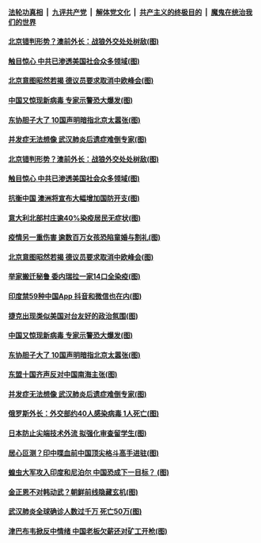 

####  [法轮功真相](../../../../basic/blob/master/README.md?t=07011131) &nbsp;|&nbsp; [九评共产党](../../../../9ping.md/blob/master/README.md?t=07011131) &nbsp;|&nbsp; [解体党文化](../../../../jtdwh.md/blob/master/README.md?t=07011131)  &nbsp;|&nbsp; [共产主义的终极目的](../../../../gczydzjmd.md/blob/master/README.md?t=07011131) &nbsp;|&nbsp; [魔鬼在统治我们的世界](../../../../mgztzwmdsj.md/blob/master/README.md?t=07011131) 

#### [北京错判形势？澳前外长：战狼外交处处树敌(图)](../pages/p9/938226.md?t=07011131) 

#### [触目惊心 中共已渗透美国社会众多领域(图)](../pages/p9/938273.md?t=07011131) 

#### [北京意图昭然若揭 德议员要求取消中欧峰会(图)](../pages/p9/938263.md?t=07011131) 

#### [中国又惊现新病毒 专家示警恐大爆发(图)](../pages/p9/938188.md?t=07011131) 

#### [东协胆子大了 10国声明暗指北京太嚣张(图)](../pages/p9/938103.md?t=07011131) 

#### [并发症无法想像 武汉肺炎后遗症难倒专家(图)](../pages/p9/938109.md?t=07011131) 

#### [北京错判形势？澳前外长：战狼外交处处树敌(图)](../pages/p9/938226.md?t=07011131) 

#### [触目惊心 中共已渗透美国社会众多领域(图)](../pages/p9/938273.md?t=07011131) 

#### [抗衡中国 澳洲将宣布大幅增加国防开支(图)](../pages/p9/938285.md?t=07011131) 

#### [意大利北部村庄逾40%染疫居民无症状(图)](../pages/p9/938283.md?t=07011131) 

#### [疫情另一重伤害 逾数百万女孩恐陷童婚与割礼(图)](../pages/p9/938213.md?t=07011131) 

#### [北京意图昭然若揭 德议员要求取消中欧峰会(图)](../pages/p9/938263.md?t=07011131) 

#### [举家搬迁秘鲁 委内瑞拉一家14口全染疫(图)](../pages/p9/938224.md?t=07011131) 

#### [印度禁59种中国App 抖音和微信也在内(图)](../pages/p9/938221.md?t=07011131) 

#### [捷克出现类似美国对台友好的政治氛围(图)](../pages/p9/938220.md?t=07011131) 

#### [中国又惊现新病毒 专家示警恐大爆发(图)](../pages/p9/938188.md?t=07011131) 

#### [东协胆子大了 10国声明暗指北京太嚣张(图)](../pages/p9/938103.md?t=07011131) 

#### [东盟十国齐声反对中国南海主张(图)](../pages/p9/938151.md?t=07011131) 

#### [并发症无法想像 武汉肺炎后遗症难倒专家(图)](../pages/p9/938109.md?t=07011131) 

#### [俄罗斯外长：外交部约40人感染病毒 1人死亡(图)](../pages/p9/938126.md?t=07011131) 

#### [日本防止尖端技术外流 拟强化审查留学生(图)](../pages/p9/938140.md?t=07011131) 

#### [居心叵测？印中喋血前中国顶尖格斗高手进驻(图)](../pages/p9/938084.md?t=07011131) 

#### [蝗虫大军攻入印度和尼泊尔 中国恐成下一目标？ (图)](../pages/p9/937951.md?t=07011131) 

#### [金正恩不对韩动武？朝鲜前线隐藏玄机(图)](../pages/p9/937980.md?t=07011131) 

#### [武汉肺炎全球确诊人数过千万 死亡50万(图)](../pages/p9/938051.md?t=07011131) 

#### [津巴布韦掀反中情绪 中国老板欠薪还对矿工开枪(图)](../pages/p9/937977.md?t=07011131) 

